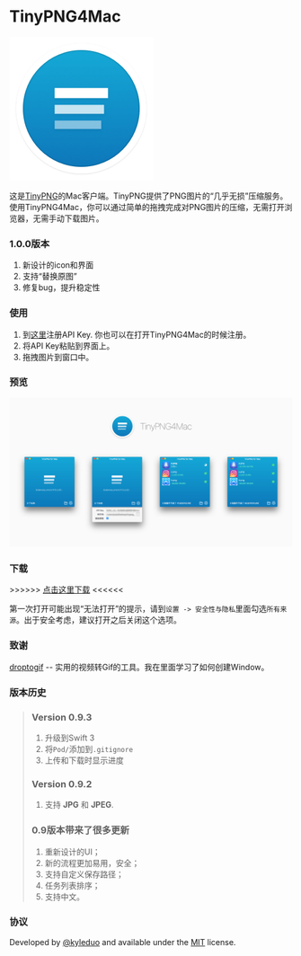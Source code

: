 # TinyPNG4Mac
![](./preview/icon.png)

这是[TinyPNG](https://tinypng.com)的Mac客户端。TinyPNG提供了PNG图片的“几乎无损”压缩服务。使用TinyPNG4Mac，你可以通过简单的拖拽完成对PNG图片的压缩，无需打开浏览器，无需手动下载图片。



### 1.0.0版本

1. 新设计的icon和界面
2. 支持“替换原图”
3. 修复bug，提升稳定性



### 使用

1. 到[这里](https://tinypng.com/developers)注册API Key. 你也可以在打开TinyPNG4Mac的时候注册。
2. 将API Key粘贴到界面上。
3. 拖拽图片到窗口中。



### 预览

![](./preview/preview.png)



### 下载

\>\>\>\>\>\> [点击这里下载](https://github.com/kyleduo/TinyPNG4Mac/releases) \<\<\<\<\<\<

第一次打开可能出现“无法打开”的提示，请到`设置 -> 安全性与隐私`里面勾选`所有来源`。出于安全考虑，建议打开之后关闭这个选项。



### 致谢

[droptogif](https://github.com/mortenjust/droptogif) -- 实用的视频转Gif的工具。我在里面学习了如何创建Window。



### 版本历史

> ### Version 0.9.3
>
> 1. 升级到Swift 3
> 2. 将`Pod/`添加到`.gitignore`
> 3. 上传和下载时显示进度
>
> ### Version 0.9.2
>
> 1. 支持 **JPG** 和 **JPEG**.
>
> ### 0.9版本带来了很多更新
>
> 1. 重新设计的UI；
> 2. 新的流程更加易用，安全；
> 3. 支持自定义保存路径；
> 4. 任务列表排序；
> 5. 支持中文。



### 协议

Developed by [@kyleduo](https://github.com/kyleduo) and available under the [MIT](http://opensource.org/licenses/MIT) license.